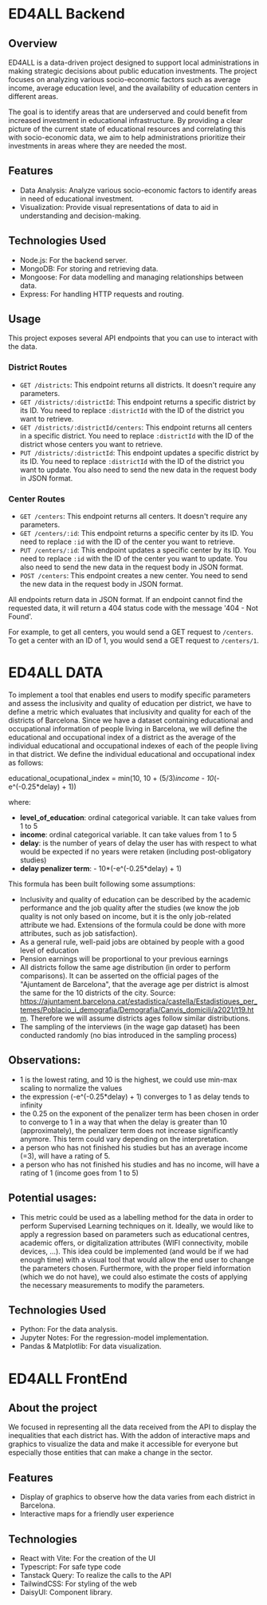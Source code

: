 # ED4ALL Backend

## Overview

ED4ALL is a data-driven project designed to support local administrations in making strategic decisions about public education investments. The project focuses on analyzing various socio-economic factors such as average income, average education level, and the availability of education centers in different areas.

The goal is to identify areas that are underserved and could benefit from increased investment in educational infrastructure. By providing a clear picture of the current state of educational resources and correlating this with socio-economic data, we aim to help administrations prioritize their investments in areas where they are needed the most.

## Features

- Data Analysis: Analyze various socio-economic factors to identify areas in need of educational investment.
- Visualization: Provide visual representations of data to aid in understanding and decision-making.

## Technologies Used

- Node.js: For the backend server.
- MongoDB: For storing and retrieving data.
- Mongoose: For data modelling and managing relationships between data.
- Express: For handling HTTP requests and routing.

## Usage

This project exposes several API endpoints that you can use to interact with the data.

### District Routes

- `GET /districts`: This endpoint returns all districts. It doesn't require any parameters.
- `GET /districts/:districtId`: This endpoint returns a specific district by its ID. You need to replace `:districtId` with the ID of the district you want to retrieve.
- `GET /districts/:districtId/centers`: This endpoint returns all centers in a specific district. You need to replace `:districtId` with the ID of the district whose centers you want to retrieve.
- `PUT /districts/:districtId`: This endpoint updates a specific district by its ID. You need to replace `:districtId` with the ID of the district you want to update. You also need to send the new data in the request body in JSON format.

### Center Routes

- `GET /centers`: This endpoint returns all centers. It doesn't require any parameters.
- `GET /centers/:id`: This endpoint returns a specific center by its ID. You need to replace `:id` with the ID of the center you want to retrieve.
- `PUT /centers/:id`: This endpoint updates a specific center by its ID. You need to replace `:id` with the ID of the center you want to update. You also need to send the new data in the request body in JSON format.
- `POST /centers`: This endpoint creates a new center. You need to send the new data in the request body in JSON format.

All endpoints return data in JSON format. If an endpoint cannot find the requested data, it will return a 404 status code with the message '404 - Not Found'.

For example, to get all centers, you would send a GET request to `/centers`. To get a center with an ID of 1, you would send a GET request to `/centers/1`.

# ED4ALL DATA

To implement a tool that enables end users to modify specific parameters and assess the inclusivity and quality of education per district,
we have to define a metric which evaluates that inclusivity and quality for each of the districts of Barcelona. Since we have a dataset containing educational and occupational
information of people living in Barcelona, we will define the educational and occupational index of a district as the average of the individual educational and occupational
indexes of each of the people living in that district. We define the individual educational and occupational index as follows:

educational_ocupational_index = min(10, 10 + (5/3)*income - 10*(-e^(-0.25*delay) + 1))

where:
+ **level_of_education**: ordinal categorical variable. It can take values from 1 to 5
+ **income**: ordinal categorical variable. It can take values from 1 to 5
+ **delay**: is the number of years of delay the user has with respect to what would be expected if no years were retaken (including post-obligatory studies)
+ **delay penalizer term**: - 10*(-e^(-0.25*delay) + 1)


This formula has been built following some assumptions:
- Inclusivity and quality of education can be described by the academic performance and the job quality after the studies (we know the job quality is not only based on income, but
it is the only job-related attribute we had. Extensions of the formula could be done with more attributes, such as job satisfaction).
- As a general rule, well-paid jobs are obtained by people with a good level of education
- Pension earnings will be proportional to your previous earnings
- All districts follow the same age distribution (in order to perform comparisons). It can be asserted on the official pages of the 
"Ajuntament de Barcelona", that the average age per district is almost the same for the 10 districts of the city. 
Source: https://ajuntament.barcelona.cat/estadistica/castella/Estadistiques_per_temes/Poblacio_i_demografia/Demografia/Canvis_domicili/a2021/t19.htm. Therefore we will assume districts 
ages follow similar distributions.
- The sampling of the interviews (in the wage gap dataset) has been conducted randomly (no bias introduced in the sampling process) 

## Observations:
- 1 is the lowest rating, and 10 is the highest, we could use min-max scaling to normalize the values
- the expression (-e^(-0.25*delay) + 1) converges to 1 as delay tends to infinity
- the 0.25 on the exponent of the penalizer term has been chosen in order to converge to 1 in a way that when the delay is greater than 10 (approximately), the penalizer term
does not increase significantly anymore. This term could vary depending on the interpretation.
- a person who has not finished his studies but has an average income (=3), will have a rating of 5.
- a person who has not finished his studies and has no income, will have a rating of 1 (income goes from 1 to 5)

## Potential usages:
- This metric could be used as a labelling method for the data in order to perform Supervised Learning techniques on it. Ideally, we would like to apply a regression 
based on parameters such as educational centres, academic offers, or digitalization attributes (WIFI connectivity, mobile devices, ...). This idea could be implemented
(and would be if we had enough time) with a visual tool that would allow the end user to change the parameters chosen. Furthermore, with the proper field information (which
we do not have), we could also estimate the costs of applying the necessary measurements to modify the parameters.

## Technologies Used
- Python: For the data analysis.
- Jupyter Notes: For the regression-model implementation.
- Pandas & Matplotlib: For data visualization.

# ED4ALL FrontEnd

## About the project

We focused in representing all the data received from the API to display the inequalities that each district has. With the addon of interactive maps and graphics to visualize the data and make it accessible for everyone but especially those entities that can make a change in the sector.

## Features

- Display of graphics to observe how the data varies from each district in Barcelona.
- Interactive maps for a friendly user experience

## Technologies

- React with Vite: For the creation of the UI
- Typescript: For safe type code
- Tanstack Query: To realize the calls to the API
- TailwindCSS: For styling of the web
- DaisyUI: Component library.

